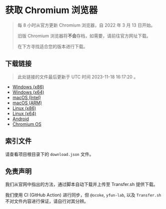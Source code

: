# 获取 Chromium 浏览器

> 每 8 小时从官方更新 Chromium 浏览器，自 2022 年 3 月 13 日开始。
> 
> 旧版 Chromium 浏览器将**不会**存档，如需要，请前往官方网址下载。
>
> 在下方寻找适合您的版本进行下载。

## 下载链接

> 此处链接的文件最后更新于 UTC 时间 2023-11-18 16:17:20
。

- [Windows (x86)](https://transfer.sh/h5b9nllhYy/Win.zip)
- [Windows (x64)](https://transfer.sh/EqvIG6izBm/Win_x64.zip)
- [macOS (Intel)](https://transfer.sh/YUB1ahH6GF/Mac.zip)
- [macOS (ARM)](https://transfer.sh/CbU50Cy1nK/Mac_Arm.zip)
- [Linux (x86)](https://transfer.sh/U1SXtGhLtj/Linux.zip)
- [Linux (x64)](https://transfer.sh/8DO0aQVmll/Linux_x64.zip)
- [Android](https://transfer.sh/sC64apzBK3/Android.zip)
- [Chromium OS](https://transfer.sh/Ns2WStwkf7/Linux_ChromiumOS_Full.zip)

## 索引文件

请查看项目根目录下的 `download.json` 文件。

## 免责声明

我们从官网中指出的方法，通过脚本自动下载并上传至 Transfer.sh 提供下载。

我们使用 CI (GitHub Action) 进行同步，但 `@ocoke`, `yfun-lab`, 以及 `Transfer.sh` 不对文件内容进行保证，请自行对其分辨。
